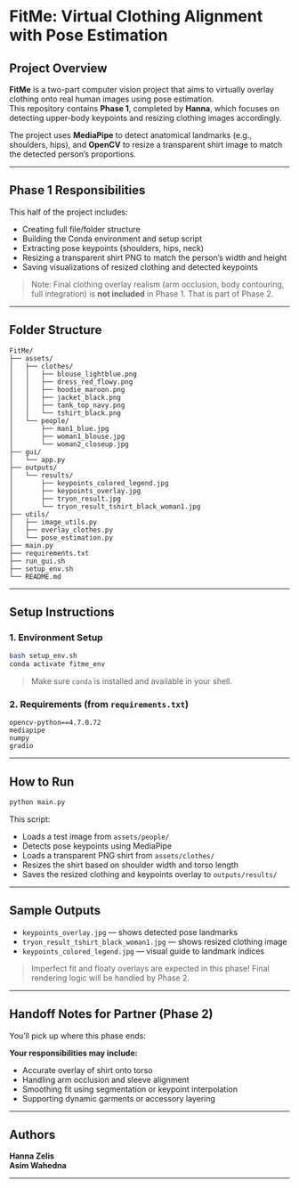 
# FitMe: Virtual Clothing Alignment with Pose Estimation

## Project Overview

**FitMe** is a two-part computer vision project that aims to virtually overlay clothing onto real human images using pose estimation.  
This repository contains **Phase 1**, completed by **Hanna**, which focuses on detecting upper-body keypoints and resizing clothing images accordingly.

The project uses **MediaPipe** to detect anatomical landmarks (e.g., shoulders, hips), and **OpenCV** to resize a transparent shirt image to match the detected person’s proportions.

---

## Phase 1 Responsibilities 

This half of the project includes:
- Creating full file/folder structure
- Building the Conda environment and setup script
- Extracting pose keypoints (shoulders, hips, neck)
- Resizing a transparent shirt PNG to match the person’s width and height
- Saving visualizations of resized clothing and detected keypoints

> Note: Final clothing overlay realism (arm occlusion, body contouring, full integration) is **not included** in Phase 1. That is part of Phase 2.

---

## Folder Structure

```
FitMe/
├── assets/
│   ├── clothes/
│   │   ├── blouse_lightblue.png
│   │   ├── dress_red_flowy.png
│   │   ├── hoodie_maroon.png
│   │   ├── jacket_black.png
│   │   ├── tank_top_navy.png
│   │   └── tshirt_black.png
│   └── people/
│       ├── man1_blue.jpg
│       ├── woman1_blouse.jpg
│       └── woman2_closeup.jpg
├── gui/
│   └── app.py
├── outputs/
│   └── results/
│       ├── keypoints_colored_legend.jpg
│       ├── keypoints_overlay.jpg
│       ├── tryon_result.jpg
│       └── tryon_result_tshirt_black_woman1.jpg
├── utils/
│   ├── image_utils.py
│   ├── overlay_clothes.py
│   └── pose_estimation.py
├── main.py
├── requirements.txt
├── run_gui.sh
├── setup_env.sh
└── README.md
```

---

## Setup Instructions

### 1. Environment Setup

```bash
bash setup_env.sh
conda activate fitme_env
```

> Make sure `conda` is installed and available in your shell.

### 2. Requirements (from `requirements.txt`)

```
opencv-python==4.7.0.72
mediapipe
numpy
gradio
```

---

## How to Run

```bash
python main.py
```

This script:
- Loads a test image from `assets/people/`
- Detects pose keypoints using MediaPipe
- Loads a transparent PNG shirt from `assets/clothes/`
- Resizes the shirt based on shoulder width and torso length
- Saves the resized clothing and keypoints overlay to `outputs/results/`

---

## Sample Outputs

- `keypoints_overlay.jpg` — shows detected pose landmarks
- `tryon_result_tshirt_black_woman1.jpg` — shows resized clothing image
- `keypoints_colored_legend.jpg` — visual guide to landmark indices

> Imperfect fit and floaty overlays are expected in this phase! Final rendering logic will be handled by Phase 2.

---

## Handoff Notes for Partner (Phase 2)

You’ll pick up where this phase ends:

**Your responsibilities may include:**
- Accurate overlay of shirt onto torso
- Handling arm occlusion and sleeve alignment
- Smoothing fit using segmentation or keypoint interpolation
- Supporting dynamic garments or accessory layering

---

## Authors

**Hanna Zelis**  
**Asim Wahedna**

---
